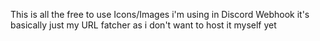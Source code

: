 This is all the free to use Icons/Images i'm using in Discord Webhook
it's basically just my URL fatcher as i don't want to host it myself yet
